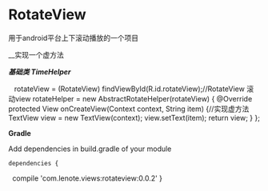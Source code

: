 # RotateView
用于android平台上下滚动播放的一个项目

__实现一个虚方法

___基础类 TimeHelper___

    rotateView = (RotateView) findViewById(R.id.rotateView);//RotateView 滚动view
		rotateHelper = new AbstractRotateHelper<String>(rotateView) {
			@Override
			protected View onCreateView(Context context, String item) {//实现虚方法
				TextView view = new TextView(context);
				view.setText(item);
				return view;
			}
		};
   
__Gradle__
	
Add dependencies in build.gradle of your module

	dependencies {
    	compile 'com.lenote.views:rotateview:0.0.2'
	}

